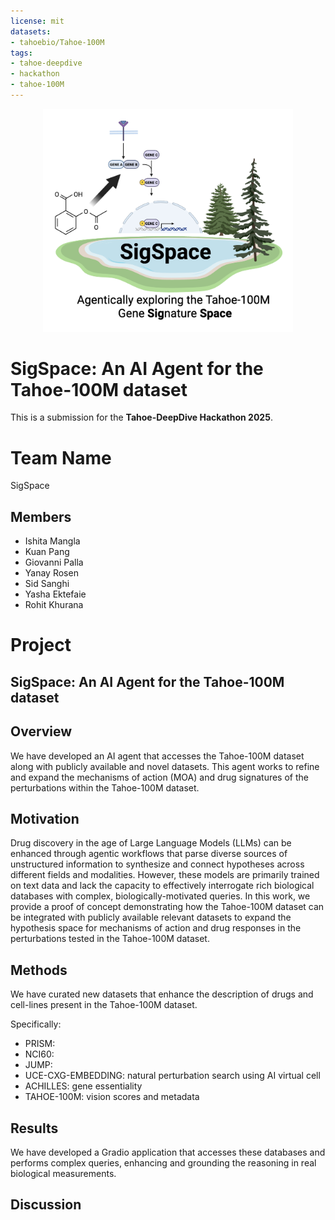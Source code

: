 ```yaml
---
license: mit
datasets:
- tahoebio/Tahoe-100M
tags:
- tahoe-deepdive
- hackathon
- tahoe-100M
---
```


<div align="center">
  <img src="img/SigSpace.png" alt="SigSpace Logo" width="400"/>
</div>

# SigSpace: An AI Agent for the Tahoe-100M dataset
This is a submission for the **Tahoe-DeepDive Hackathon 2025**.

# Team Name
SigSpace

## Members
- Ishita Mangla
- Kuan Pang
- Giovanni Palla
- Yanay Rosen
- Sid Sanghi
- Yasha Ektefaie
- Rohit Khurana

# Project
## SigSpace: An AI Agent for the Tahoe-100M dataset

## Overview
We have developed an AI agent that accesses the Tahoe-100M dataset along with publicly available and novel datasets. This agent works to refine and expand the mechanisms of action (MOA) and drug signatures of the perturbations within the Tahoe-100M dataset.

## Motivation
Drug discovery in the age of Large Language Models (LLMs) can be enhanced through agentic workflows that parse diverse sources of unstructured information to synthesize and connect hypotheses across different fields and modalities. However, these models are primarily trained on text data and lack the capacity to effectively interrogate rich biological databases with complex, biologically-motivated queries. In this work, we provide a proof of concept demonstrating how the Tahoe-100M dataset can be integrated with publicly available relevant datasets to expand the hypothesis space for mechanisms of action and drug responses in the perturbations tested in the Tahoe-100M dataset.

## Methods
We have curated new datasets that enhance the description of drugs and cell-lines present in the Tahoe-100M dataset. 

Specifically:
- PRISM: <briefly describe the database and what kind of information the agent is able to parse from it>
- NCI60: <briefly describe the database and what kind of information the agent is able to parse from it>
- JUMP: <briefly describe the database and what kind of information the agent is able to parse from it>
- UCE-CXG-EMBEDDING: natural perturbation search using AI virtual cell <briefly describe the database and what kind of information the agent is able to parse from it>
- ACHILLES: gene essentiality <briefly describe the database and what kind of information the agent is able to parse from it>
- TAHOE-100M: vision scores and metadata <briefly describe the database and what kind of information the agent is able to parse from it>

## Results

We have developed a Gradio application that accesses these databases and performs complex queries, enhancing and grounding the reasoning in real biological measurements.

## Discussion
